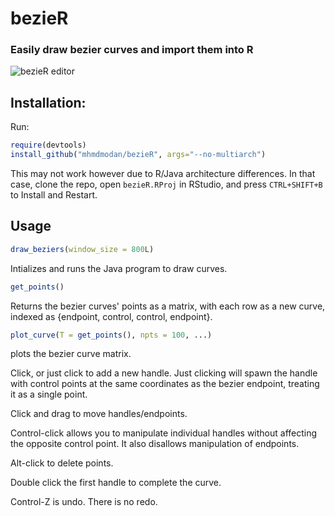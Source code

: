 # bezieR
### Easily draw bezier curves and import them into R

![bezieR editor](https://mhmdmodan.com/imgs/bezier.png)

## Installation:

Run:

```r
require(devtools)
install_github("mhmdmodan/bezieR", args="--no-multiarch")
```
This may not work however due to R/Java architecture differences. In that case, clone the repo, open `bezieR.RProj` in RStudio, and press `CTRL+SHIFT+B` to Install and Restart.

## Usage

```r
draw_beziers(window_size = 800L)
```
Intializes and runs the Java program to draw curves.

```r
get_points()
```

Returns the bezier curves' points as a matrix, with each row as a new curve, indexed as {endpoint, control, control, endpoint}.

```r
plot_curve(T = get_points(), npts = 100, ...)
```

plots the bezier curve matrix.

Click, or just click to add a new handle. Just clicking will spawn the handle with control points at the same coordinates as the bezier endpoint, treating it as a single point.

Click and drag to move handles/endpoints.

Control-click allows you to manipulate individual handles without affecting the opposite control point. It also disallows manipulation of endpoints.

Alt-click to delete points.

Double click the first handle to complete the curve.

Control-Z is undo. There is no redo.

